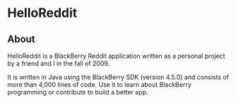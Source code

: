 # HelloReddit

## About 

HelloReddit is a BlackBerry Reddit application written as a personal project by a friend and I in the fall of 2009.

It is written in Java using the BlackBerry SDK (version 4.5.0) and consists of more than 4,000 lines of code.  Use it to learn about BlackBerry programming or contribute to build a better app.
